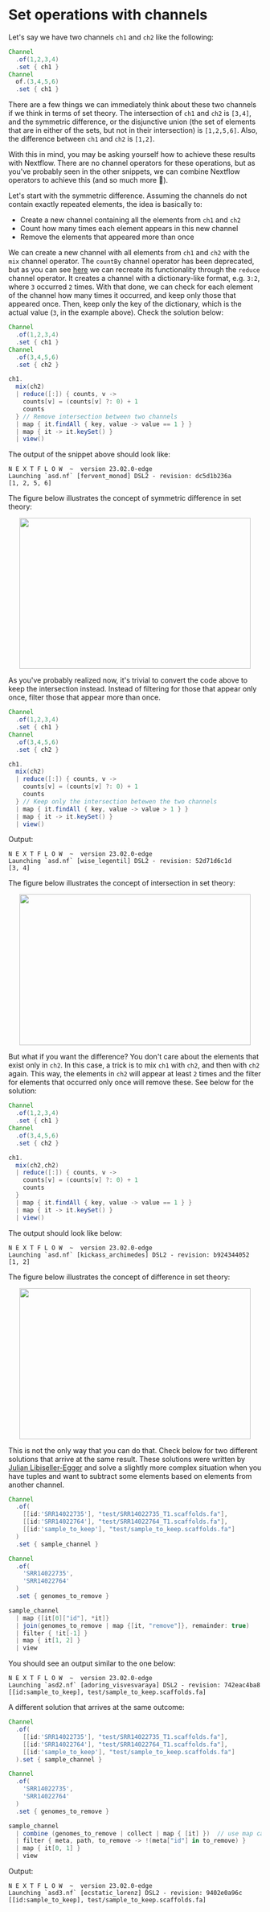 # Set operations with channels

Let's say we have two channels `ch1` and `ch2` like the following:

```Groovy
Channel
  .of(1,2,3,4)
  .set { ch1 }
Channel
  of.(3,4,5,6)
  .set { ch1 }
```

There are a few things we can immediately think about these two channels if we 
think in terms of set theory. The intersection of `ch1` and `ch2` is `[3,4]`, 
and the symmetric difference, or the disjunctive union (the set of elements 
that are in either of the sets, but not in their intersection) is `[1,2,5,6]`. 
Also, the difference between `ch1` and `ch2` is `[1,2]`.

With this in mind, you may be asking yourself how to achieve these results with 
Nextflow. There are no channel operators for these operations, but as you've 
probably seen in the other snippets, we can combine Nextflow operators to 
achieve this (and so much more :star_struck:).

Let's start with the symmetric difference. Assuming the channels do not contain 
exactly repeated elements, the idea is basically to:
  - Create a new channel containing all the elements from `ch1` and `ch2`
  - Count how many times each element appears in this new channel
  - Remove the elements that appeared more than once

We can create a new channel with all elements from `ch1` and `ch2` with the 
`mix` channel operator. The `countBy` channel operator has been deprecated, but 
as you can see 
[here](https://github.com/mribeirodantas/NextflowSnippets/blob/main/snippets/countBy.md)
 we can recreate its functionality through the `reduce` channel operator. It 
creates a channel with a dictionary-like format, e.g. `3:2`, where `3` occurred 
`2` times. With that done, we can check for each element of the channel how many
 times it occurred, and keep only those that appeared once. Then, keep only the 
key of the dictionary, which is the actual value (`3`, in the example above). 
Check the solution below:

```Groovy
Channel
  .of(1,2,3,4)
  .set { ch1 }
Channel
  .of(3,4,5,6)
  .set { ch2 }

ch1.
  mix(ch2)
  | reduce([:]) { counts, v ->
    counts[v] = (counts[v] ?: 0) + 1
    counts
  } // Remove intersection between two channels
  | map { it.findAll { key, value -> value == 1 } }
  | map { it -> it.keySet() }
  | view()
```

The output of the snippet above should look like:

```console
N E X T F L O W  ~  version 23.02.0-edge
Launching `asd.nf` [fervent_monod] DSL2 - revision: dc5d1b236a
[1, 2, 5, 6]
```

The figure below illustrates the concept of symmetric difference in set theory:
<p align="center">
  <img width="460" height="300" src="https://upload.wikimedia.org/wikipedia/commons/4/46/Venn0110.svg">
</p>

As you've probably realized now, it's trivial to convert the code above to keep 
the intersection instead. Instead of filtering for those that appear only once, 
filter those that appear more than once.

```Groovy
Channel
  .of(1,2,3,4)
  .set { ch1 }
Channel
  .of(3,4,5,6)
  .set { ch2 }

ch1.
  mix(ch2)
  | reduce([:]) { counts, v ->
    counts[v] = (counts[v] ?: 0) + 1
    counts
  } // Keep only the intersection betewen the two channels
  | map { it.findAll { key, value -> value > 1 } }
  | map { it -> it.keySet() }
  | view()
```

Output:

```console
N E X T F L O W  ~  version 23.02.0-edge
Launching `asd.nf` [wise_legentil] DSL2 - revision: 52d71d6c1d
[3, 4]
```
The figure below illustrates the concept of intersection in set theory:
<p align="center">
  <img width="460" height="300" src="https://upload.wikimedia.org/wikipedia/commons/9/99/Venn0001.svg">
</p>

But what if you want the difference? You don't care about the elements that 
exist only in `ch2`. In this case, a trick is to mix `ch1` with `ch2`, and then 
with `ch2` again. This way, the elements in `ch2` will appear at least `2` times
 and the filter for elements that occurred only once will remove these. See 
below for the solution:

```Groovy
Channel
  .of(1,2,3,4)
  .set { ch1 }
Channel
  .of(3,4,5,6)
  .set { ch2 }

ch1.
  mix(ch2,ch2)
  | reduce([:]) { counts, v ->
    counts[v] = (counts[v] ?: 0) + 1
    counts
  }
  | map { it.findAll { key, value -> value == 1 } }
  | map { it -> it.keySet() }
  | view()
```

The output should look like below:

```console
N E X T F L O W  ~  version 23.02.0-edge
Launching `asd.nf` [kickass_archimedes] DSL2 - revision: b924344052
[1, 2]
```

The figure below illustrates the concept of difference in set theory:
<p align="center">
  <img width="460" height="300" src="https://upload.wikimedia.org/wikipedia/commons/e/e6/Venn0100.svg">
</p>


This is not the only way that you can do that. Check below for two different 
solutions that arrive at the same result. These solutions were written by 
[Julian Libiseller-Egger](https://nextflow.slack.com/archives/C02T98A23U7/p1678891785508629?thread_ts=1678886372.934369&cid=C02T98A23U7) and solve a slightly more complex 
situation when you have tuples and want to subtract some elements based on 
elements from another channel.

```Groovy
Channel
  .of(
    [[id:'SRR14022735'], "test/SRR14022735_T1.scaffolds.fa"],
    [[id:'SRR14022764'], "test/SRR14022764_T1.scaffolds.fa"],
    [[id:'sample_to_keep'], "test/sample_to_keep.scaffolds.fa"]
  )
  .set { sample_channel }

Channel
  .of(
    'SRR14022735',
    'SRR14022764'
  )
  .set { genomes_to_remove }

sample_channel
  | map {[it[0]["id"], *it]}
  | join(genomes_to_remove | map {[it, "remove"]}, remainder: true)
  | filter { !it[-1] }
  | map { it[1, 2] }
  | view
```

You should see an output similar to the one below:

```console
N E X T F L O W  ~  version 23.02.0-edge
Launching `asd2.nf` [adoring_visvesvaraya] DSL2 - revision: 742eac4ba8
[[id:sample_to_keep], test/sample_to_keep.scaffolds.fa]
```

A different solution that arrives at the same outcome:

```Groovy
Channel
  .of(
    [[id:'SRR14022735'], "test/SRR14022735_T1.scaffolds.fa"],
    [[id:'SRR14022764'], "test/SRR14022764_T1.scaffolds.fa"],
    [[id:'sample_to_keep'], "test/sample_to_keep.scaffolds.fa"]
  ).set { sample_channel }

Channel
  .of(
    'SRR14022735',
    'SRR14022764'
  )
  .set { genomes_to_remove }

sample_channel
  | combine (genomes_to_remove | collect | map { [it] })  // use map call to wrap in extra list
  | filter { meta, path, to_remove -> !(meta["id"] in to_remove) }
  | map { it[0, 1] }
  | view
```

Output:

```console
N E X T F L O W  ~  version 23.02.0-edge
Launching `asd3.nf` [ecstatic_lorenz] DSL2 - revision: 9402e0a96c
[[id:sample_to_keep], test/sample_to_keep.scaffolds.fa]
```
